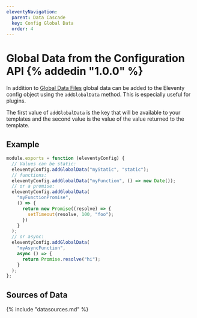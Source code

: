 ```yaml
---
eleventyNavigation:
  parent: Data Cascade
  key: Config Global Data
  order: 4
---
```


# Global Data from the Configuration API {% addedin "1.0.0" %}

In addition to [Global Data Files](/docs/data-global/) global data can be added to the Eleventy config object using the `addGlobalData` method. This is especially useful for plugins.

The first value of `addGlobalData` is the key that will be available to your templates and the second value is the value of the value returned to the template.

## Example

```js
module.exports = function (eleventyConfig) {
  // Values can be static:
  eleventyConfig.addGlobalData("myStatic", "static");
  // functions:
  eleventyConfig.addGlobalData("myFunction", () => new Date());
  // or a promise:
  eleventyConfig.addGlobalData(
    "myFunctionPromise",
    () => {
      return new Promise((resolve) => {
        setTimeout(resolve, 100, "foo");
      })
    }
  );
  // or async:
  eleventyConfig.addGlobalData(
    "myAsyncFunction",
    async () => {
      return Promise.resolve("hi");
    }
  );
};
```

## Sources of Data

{% include "datasources.md" %}
